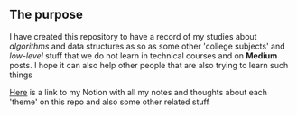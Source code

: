 ## The purpose
I have created this repository to have a record of my studies about *algorithms* and data structures as so as some other 'college subjects' and *low-level* stuff that we do not learn in technical courses and on **Medium** posts. I hope it can also help other people that are also trying to learn such things

[Here](https://www.notion.so/Algorithms-and-Data-Structures-f66c4a2c9db744ceaa2c6f08c066b0fa) is a link to my Notion with all my notes and thoughts about each 'theme' on this repo and also some other related stuff